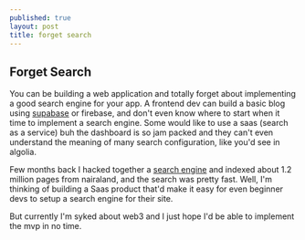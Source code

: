 ```yaml
---
published: true
layout: post
title: forget search
---
```

## Forget Search

You can be building a web application and totally forget about implementing a good search engine for your app. A frontend dev can build a basic blog using [supabase](https://keosariel.github.io/2021/08/08/supabase-client-python/) or firebase, and don't even know where to start when it time to implement a search engine. Some would like to use a saas (search as a service) buh the dashboard is so jam packed and they can't even understand the meaning of many search configuration, like you'd see in algolia.

Few months back I hacked together a [search engine](https://github.com/keosariel/nairasearch) and indexed about 1.2 million pages from nairaland, and the search was pretty fast. Well, I'm thinking of building a Saas product that'd make it easy for even beginner devs to setup a search engine for their site.

But currently I'm syked about web3 and I just hope I'd be able to implement the mvp in no time.
